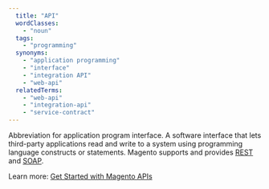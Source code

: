 ```yaml
---
  title: "API"
  wordClasses:
    - "noun"
  tags:
    - "programming"
  synonyms:
    - "application programming"
    - "interface"
    - "integration API"
    - "web-api"
  relatedTerms:
    - "web-api"
    - "integration-api"
    - "service-contract"
---
```

Abbreviation for application program interface. A software interface that lets third-party applications read and write to a system using programming language constructs or statements. Magento supports and provides [REST](https://devdocs.magento.com/guides/v2.3/get-started/rest_front.html) and [SOAP](https://devdocs.magento.com/guides/v2.3/get-started/soap/soap-web-api-calls.html).

Learn more: [Get Started with Magento APIs](https://devdocs.magento.com/guides/v2.3/get-started/bk-get-started-api.html)
